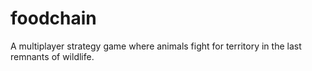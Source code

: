 # foodchain
A multiplayer strategy game where animals fight for territory in the last remnants of wildlife.
